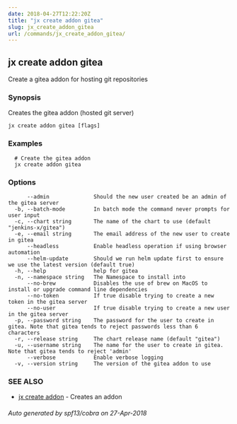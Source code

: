 ```yaml
---
date: 2018-04-27T12:22:20Z
title: "jx create addon gitea"
slug: jx_create_addon_gitea
url: /commands/jx_create_addon_gitea/
---
```

## jx create addon gitea

Create a gitea addon for hosting git repositories

### Synopsis

Creates the gitea addon (hosted git server)

```
jx create addon gitea [flags]
```

### Examples

```
  # Create the gitea addon
  jx create addon gitea
```

### Options

```
      --admin              Should the new user created be an admin of the gitea server
  -b, --batch-mode         In batch mode the command never prompts for user input
  -c, --chart string       The name of the chart to use (default "jenkins-x/gitea")
  -e, --email string       The email address of the new user to create in gitea
      --headless           Enable headless operation if using browser automation
      --helm-update        Should we run helm update first to ensure we use the latest version (default true)
  -h, --help               help for gitea
  -n, --namespace string   The Namespace to install into
      --no-brew            Disables the use of brew on MacOS to install or upgrade command line dependencies
      --no-token           If true disable trying to create a new token in the gitea server
      --no-user            If true disable trying to create a new user in the gitea server
  -p, --password string    The password for the user to create in gitea. Note that gitea tends to reject passwords less than 6 characters
  -r, --release string     The chart release name (default "gitea")
  -u, --username string    The name for the user to create in gitea. Note that gitea tends to reject 'admin'
      --verbose            Enable verbose logging
  -v, --version string     The version of the gitea addon to use
```

### SEE ALSO

* [jx create addon](/commands/jx_create_addon/)	 - Creates an addon

###### Auto generated by spf13/cobra on 27-Apr-2018
